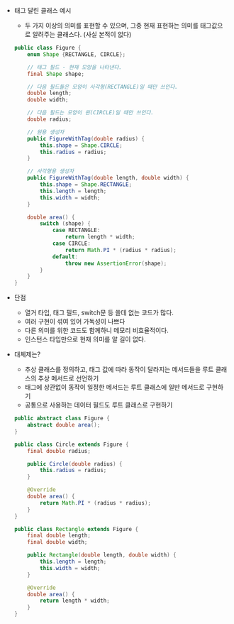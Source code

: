 - 태그 달린 클래스 예시
    - 두 가지 이상의 의미를 표현할 수 있으며, 그중 현재 표현하는 의미를 태그값으로 알려주는 클래스다. (사실 본적이 없다)

    ```java
    public class Figure {
        enum Shape {RECTANGLE, CIRCLE};
    
        // 태그 필드 - 현재 모양을 나타낸다.
        final Shape shape;
    
        // 다음 필드들은 모양이 사각형(RECTANGLE)일 때만 쓰인다.
        double length;
        double width;
    
        // 다음 필드는 모양이 원(CIRCLE)일 때만 쓰인다.
        double radius;
    
        // 원용 생성자
        public FigureWithTag(double radius) {
            this.shape = Shape.CIRCLE;
            this.radius = radius;
        }
    
        // 사각형용 생성자
        public FigureWithTag(double length, double width) {
            this.shape = Shape.RECTANGLE;
            this.length = length;
            this.width = width;
        }
    
        double area() {
            switch (shape) {
                case RECTANGLE:
                    return length * width;
                case CIRCLE:
                    return Math.PI * (radius * radius);
                default:
                    throw new AssertionError(shape);
            }
        }
    }
    ```

- 단점
    - 열거 타입, 태그 필드, switch문 등 쓸데 없는 코드가 많다.
    - 여러 구현이 섞여 있어 가독성이 나쁘다
    - 다른 의미를 위한 코드도 함께하니 메모리 비효율적이다.
    - 인스턴스 타입만으로 현재 의미를 알 길이 없다.
- 대체제는?
    - 추상 클래스를 정의하고, 태그 값에 따라 동작이 달라지는 메서드들을 루트 클래스의 추상 메서드로 선언하기
    - 태그에 상관없이 동작이 일정한 메서드는 루트 클래스에 일반 메서드로 구현하기
    - 공통으로 사용하는 데이터 필드도 루트 클래스로 구현하기

    ```java
    public abstract class Figure {
        abstract double area();
    }
    
    public class Circle extends Figure {
        final double radius;
    
        public Circle(double radius) {
            this.radius = radius;
        }
    
        @Override
        double area() {
            return Math.PI * (radius * radius);
        }
    }
    
    public class Rectangle extends Figure {
        final double length;
        final double width;
    
        public Rectangle(double length, double width) {
            this.length = length;
            this.width = width;
        }
    
        @Override
        double area() {
            return length * width;
        }
    }
    ```
